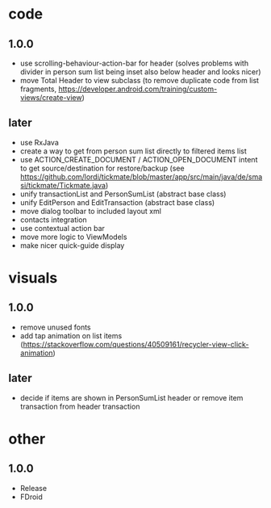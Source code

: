 # code
## 1.0.0
- use scrolling-behaviour-action-bar for header (solves problems with divider in person sum list being inset also below header and looks nicer)
- move Total Header to view subclass (to remove duplicate code from list fragments, https://developer.android.com/training/custom-views/create-view)
## later
- use RxJava
- create a way to get from person sum list directly to filtered items list
- use ACTION_CREATE_DOCUMENT / ACTION_OPEN_DOCUMENT intent to get source/destination for restore/backup (see https://github.com/lordi/tickmate/blob/master/app/src/main/java/de/smasi/tickmate/Tickmate.java)
- unify transactionList and PersonSumList (abstract base class)
- unify EditPerson and EditTransaction (abstract base class)
- move dialog toolbar to included layout xml
- contacts integration
- use contextual action bar
- move more logic to ViewModels
- make nicer quick-guide display

# visuals
## 1.0.0
- remove unused fonts
- add tap animation on list items (https://stackoverflow.com/questions/40509161/recycler-view-click-animation)
## later
- decide if items are shown in PersonSumList header or remove item transaction from header transaction

# other
## 1.0.0
- Release 
- FDroid

